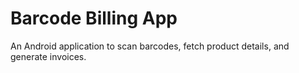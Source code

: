 # Barcode Billing App

An Android application to scan barcodes, fetch product details, and generate invoices.
